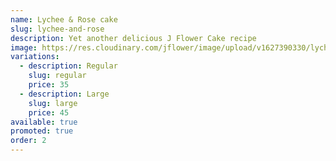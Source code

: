 ```yaml
---
name: Lychee & Rose cake
slug: lychee-and-rose
description: Yet another delicious J Flower Cake recipe
image: https://res.cloudinary.com/jflower/image/upload/v1627390330/lychee-rose_oymlar.jpg
variations:
  - description: Regular
    slug: regular
    price: 35
  - description: Large
    slug: large
    price: 45
available: true
promoted: true
order: 2
---
```

